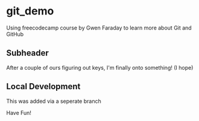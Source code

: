 # git_demo

Using freecodecamp course by Gwen Faraday to learn more about Git and GitHub 

## Subheader

After a couple of ours figuring out keys, I'm finally onto something! (I hope)

## Local Development

This was added via a seperate branch

Have Fun!